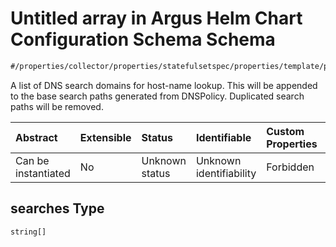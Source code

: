 # Untitled array in Argus Helm Chart Configuration Schema Schema

```txt
#/properties/collector/properties/statefulsetspec/properties/template/properties/spec/properties/containers/properties/searches#/properties/collector/properties/statefulsetSpec/properties/template/properties/spec/properties/dnsConfig/properties/searches
```

A list of DNS search domains for host-name lookup. This will be appended to the base search paths generated from DNSPolicy. Duplicated search paths will be removed.

| Abstract            | Extensible | Status         | Identifiable            | Custom Properties | Additional Properties | Access Restrictions | Defined In                                                        |
| :------------------ | :--------- | :------------- | :---------------------- | :---------------- | :-------------------- | :------------------ | :---------------------------------------------------------------- |
| Can be instantiated | No         | Unknown status | Unknown identifiability | Forbidden         | Allowed               | none                | [values.schema.json\*](values.schema.json "open original schema") |

## searches Type

`string[]`
